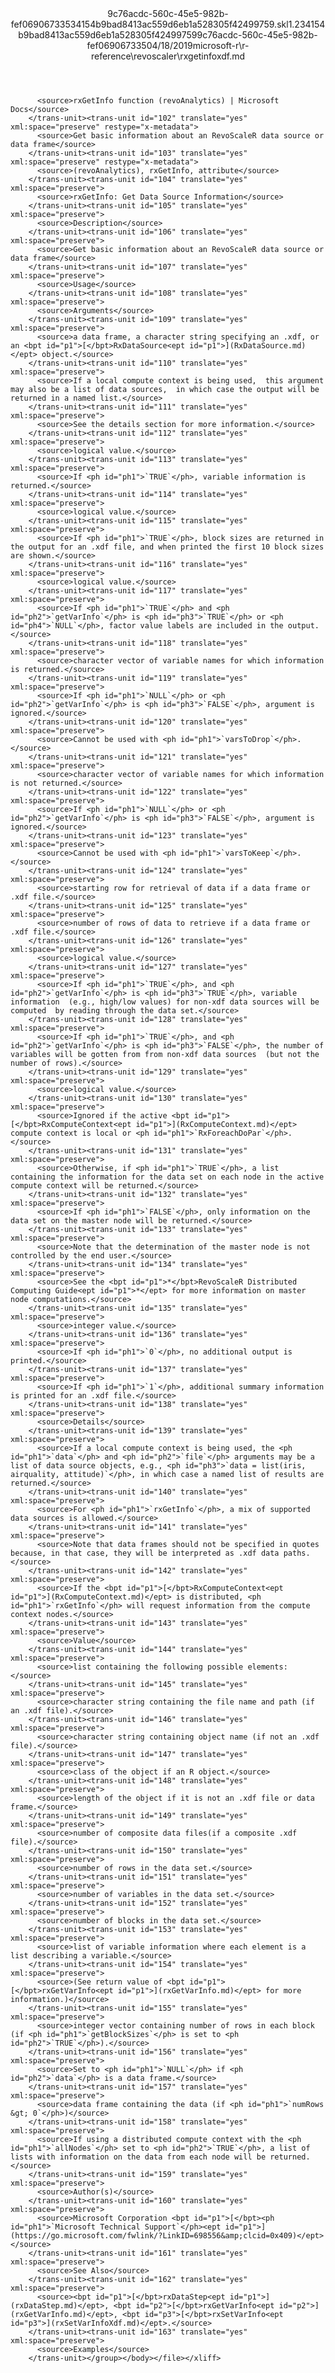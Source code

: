<?xml version="1.0"?><xliff version="1.2" xmlns="urn:oasis:names:tc:xliff:document:1.2" xmlns:xsi="http://www.w3.org/2001/XMLSchema-instance" xsi:schemaLocation="urn:oasis:names:tc:xliff:document:1.2 xliff-core-1.2-transitional.xsd"><file datatype="xml" original="rxgetinfoxdf.md" source-language="en-US" target-language="en-US"><header><tool tool-id="mdxliff" tool-name="mdxliff" tool-version="1.0-d1654b2" tool-company="Microsoft" /><xliffext:skl_file_name xmlns:xliffext="urn:microsoft:content:schema:xliffextensions">9c76acdc-560c-45e5-982b-fef06906733534154b9bad8413ac559d6eb1a528305f42499759.skl</xliffext:skl_file_name><xliffext:version xmlns:xliffext="urn:microsoft:content:schema:xliffextensions">1.2</xliffext:version><xliffext:ms.openlocfilehash xmlns:xliffext="urn:microsoft:content:schema:xliffextensions">34154b9bad8413ac559d6eb1a528305f42499759</xliffext:ms.openlocfilehash><xliffext:ms.sourcegitcommit xmlns:xliffext="urn:microsoft:content:schema:xliffextensions">9c76acdc-560c-45e5-982b-fef069067335</xliffext:ms.sourcegitcommit><xliffext:ms.lasthandoff xmlns:xliffext="urn:microsoft:content:schema:xliffextensions">04/18/2019</xliffext:ms.lasthandoff><xliffext:ms.openlocfilepath xmlns:xliffext="urn:microsoft:content:schema:xliffextensions">microsoft-r\r-reference\revoscaler\rxgetinfoxdf.md</xliffext:ms.openlocfilepath></header><body><group id="content" extype="content"><trans-unit id="101" translate="yes" xml:space="preserve" restype="x-metadata">
          <source>rxGetInfo function (revoAnalytics) | Microsoft Docs</source>
        </trans-unit><trans-unit id="102" translate="yes" xml:space="preserve" restype="x-metadata">
          <source>Get basic information about an RevoScaleR data source or data frame</source>
        </trans-unit><trans-unit id="103" translate="yes" xml:space="preserve" restype="x-metadata">
          <source>(revoAnalytics), rxGetInfo, attribute</source>
        </trans-unit><trans-unit id="104" translate="yes" xml:space="preserve">
          <source>rxGetInfo: Get Data Source Information</source>
        </trans-unit><trans-unit id="105" translate="yes" xml:space="preserve">
          <source>Description</source>
        </trans-unit><trans-unit id="106" translate="yes" xml:space="preserve">
          <source>Get basic information about an RevoScaleR data source or data frame</source>
        </trans-unit><trans-unit id="107" translate="yes" xml:space="preserve">
          <source>Usage</source>
        </trans-unit><trans-unit id="108" translate="yes" xml:space="preserve">
          <source>Arguments</source>
        </trans-unit><trans-unit id="109" translate="yes" xml:space="preserve">
          <source>a data frame, a character string specifying an .xdf, or an <bpt id="p1">[</bpt>RxDataSource<ept id="p1">](RxDataSource.md)</ept> object.</source>
        </trans-unit><trans-unit id="110" translate="yes" xml:space="preserve">
          <source>If a local compute context is being used,  this argument may also be a list of data sources,  in which case the output will be returned in a named list.</source>
        </trans-unit><trans-unit id="111" translate="yes" xml:space="preserve">
          <source>See the details section for more information.</source>
        </trans-unit><trans-unit id="112" translate="yes" xml:space="preserve">
          <source>logical value.</source>
        </trans-unit><trans-unit id="113" translate="yes" xml:space="preserve">
          <source>If <ph id="ph1">`TRUE`</ph>, variable information is returned.</source>
        </trans-unit><trans-unit id="114" translate="yes" xml:space="preserve">
          <source>logical value.</source>
        </trans-unit><trans-unit id="115" translate="yes" xml:space="preserve">
          <source>If <ph id="ph1">`TRUE`</ph>, block sizes are returned in the output for an .xdf file, and when printed the first 10 block sizes are shown.</source>
        </trans-unit><trans-unit id="116" translate="yes" xml:space="preserve">
          <source>logical value.</source>
        </trans-unit><trans-unit id="117" translate="yes" xml:space="preserve">
          <source>If <ph id="ph1">`TRUE`</ph> and <ph id="ph2">`getVarInfo`</ph> is <ph id="ph3">`TRUE`</ph> or <ph id="ph4">`NULL`</ph>, factor value labels are included in the output.</source>
        </trans-unit><trans-unit id="118" translate="yes" xml:space="preserve">
          <source>character vector of variable names for which information is returned.</source>
        </trans-unit><trans-unit id="119" translate="yes" xml:space="preserve">
          <source>If <ph id="ph1">`NULL`</ph> or <ph id="ph2">`getVarInfo`</ph> is <ph id="ph3">`FALSE`</ph>, argument is ignored.</source>
        </trans-unit><trans-unit id="120" translate="yes" xml:space="preserve">
          <source>Cannot be used with <ph id="ph1">`varsToDrop`</ph>.</source>
        </trans-unit><trans-unit id="121" translate="yes" xml:space="preserve">
          <source>character vector of variable names for which information is not returned.</source>
        </trans-unit><trans-unit id="122" translate="yes" xml:space="preserve">
          <source>If <ph id="ph1">`NULL`</ph> or <ph id="ph2">`getVarInfo`</ph> is <ph id="ph3">`FALSE`</ph>, argument is ignored.</source>
        </trans-unit><trans-unit id="123" translate="yes" xml:space="preserve">
          <source>Cannot be used with <ph id="ph1">`varsToKeep`</ph>.</source>
        </trans-unit><trans-unit id="124" translate="yes" xml:space="preserve">
          <source>starting row for retrieval of data if a data frame or .xdf file.</source>
        </trans-unit><trans-unit id="125" translate="yes" xml:space="preserve">
          <source>number of rows of data to retrieve if a data frame or .xdf file.</source>
        </trans-unit><trans-unit id="126" translate="yes" xml:space="preserve">
          <source>logical value.</source>
        </trans-unit><trans-unit id="127" translate="yes" xml:space="preserve">
          <source>If <ph id="ph1">`TRUE`</ph>, and <ph id="ph2">`getVarInfo`</ph> is <ph id="ph3">`TRUE`</ph>, variable information  (e.g., high/low values) for non-xdf data sources will be computed  by reading through the data set.</source>
        </trans-unit><trans-unit id="128" translate="yes" xml:space="preserve">
          <source>If <ph id="ph1">`TRUE`</ph>, and <ph id="ph2">`getVarInfo`</ph> is <ph id="ph3">`FALSE`</ph>, the number of variables will be gotten from from non-xdf data sources  (but not the number of rows).</source>
        </trans-unit><trans-unit id="129" translate="yes" xml:space="preserve">
          <source>logical value.</source>
        </trans-unit><trans-unit id="130" translate="yes" xml:space="preserve">
          <source>Ignored if the active <bpt id="p1">[</bpt>RxComputeContext<ept id="p1">](RxComputeContext.md)</ept> compute context is local or <ph id="ph1">`RxForeachDoPar`</ph>.</source>
        </trans-unit><trans-unit id="131" translate="yes" xml:space="preserve">
          <source>Otherwise, if <ph id="ph1">`TRUE`</ph>, a list containing the information for the data set on each node in the active compute context will be returned.</source>
        </trans-unit><trans-unit id="132" translate="yes" xml:space="preserve">
          <source>If <ph id="ph1">`FALSE`</ph>, only information on the data set on the master node will be returned.</source>
        </trans-unit><trans-unit id="133" translate="yes" xml:space="preserve">
          <source>Note that the determination of the master node is not controlled by the end user.</source>
        </trans-unit><trans-unit id="134" translate="yes" xml:space="preserve">
          <source>See the <bpt id="p1">*</bpt>RevoScaleR Distributed Computing Guide<ept id="p1">*</ept> for more information on master node computations.</source>
        </trans-unit><trans-unit id="135" translate="yes" xml:space="preserve">
          <source>integer value.</source>
        </trans-unit><trans-unit id="136" translate="yes" xml:space="preserve">
          <source>If <ph id="ph1">`0`</ph>, no additional output is printed.</source>
        </trans-unit><trans-unit id="137" translate="yes" xml:space="preserve">
          <source>If <ph id="ph1">`1`</ph>, additional summary information is printed for an .xdf file.</source>
        </trans-unit><trans-unit id="138" translate="yes" xml:space="preserve">
          <source>Details</source>
        </trans-unit><trans-unit id="139" translate="yes" xml:space="preserve">
          <source>If a local compute context is being used, the <ph id="ph1">`data`</ph> and <ph id="ph2">`file`</ph> arguments may be a list of data source objects, e.g., <ph id="ph3">`data = list(iris, airquality, attitude)`</ph>, in which case a named list of results are returned.</source>
        </trans-unit><trans-unit id="140" translate="yes" xml:space="preserve">
          <source>For <ph id="ph1">`rxGetInfo`</ph>, a mix of supported data sources is allowed.</source>
        </trans-unit><trans-unit id="141" translate="yes" xml:space="preserve">
          <source>Note that data frames should not be specified in quotes because, in that case, they will be interpreted as .xdf data paths.</source>
        </trans-unit><trans-unit id="142" translate="yes" xml:space="preserve">
          <source>If the <bpt id="p1">[</bpt>RxComputeContext<ept id="p1">](RxComputeContext.md)</ept> is distributed, <ph id="ph1">`rxGetInfo`</ph> will request information from the compute context nodes.</source>
        </trans-unit><trans-unit id="143" translate="yes" xml:space="preserve">
          <source>Value</source>
        </trans-unit><trans-unit id="144" translate="yes" xml:space="preserve">
          <source>list containing the following possible elements:</source>
        </trans-unit><trans-unit id="145" translate="yes" xml:space="preserve">
          <source>character string containing the file name and path (if an .xdf file).</source>
        </trans-unit><trans-unit id="146" translate="yes" xml:space="preserve">
          <source>character string containing object name (if not an .xdf file).</source>
        </trans-unit><trans-unit id="147" translate="yes" xml:space="preserve">
          <source>class of the object if an R object.</source>
        </trans-unit><trans-unit id="148" translate="yes" xml:space="preserve">
          <source>length of the object if it is not an .xdf file or data frame.</source>
        </trans-unit><trans-unit id="149" translate="yes" xml:space="preserve">
          <source>number of composite data files(if a composite .xdf file).</source>
        </trans-unit><trans-unit id="150" translate="yes" xml:space="preserve">
          <source>number of rows in the data set.</source>
        </trans-unit><trans-unit id="151" translate="yes" xml:space="preserve">
          <source>number of variables in the data set.</source>
        </trans-unit><trans-unit id="152" translate="yes" xml:space="preserve">
          <source>number of blocks in the data set.</source>
        </trans-unit><trans-unit id="153" translate="yes" xml:space="preserve">
          <source>list of variable information where each element is a list describing a variable.</source>
        </trans-unit><trans-unit id="154" translate="yes" xml:space="preserve">
          <source>(See return value of <bpt id="p1">[</bpt>rxGetVarInfo<ept id="p1">](rxGetVarInfo.md)</ept> for more information.)</source>
        </trans-unit><trans-unit id="155" translate="yes" xml:space="preserve">
          <source>integer vector containing number of rows in each block (if <ph id="ph1">`getBlockSizes`</ph> is set to <ph id="ph2">`TRUE`</ph>).</source>
        </trans-unit><trans-unit id="156" translate="yes" xml:space="preserve">
          <source>Set to <ph id="ph1">`NULL`</ph> if <ph id="ph2">`data`</ph> is a data frame.</source>
        </trans-unit><trans-unit id="157" translate="yes" xml:space="preserve">
          <source>data frame containing the data (if <ph id="ph1">`numRows &gt; 0`</ph>)</source>
        </trans-unit><trans-unit id="158" translate="yes" xml:space="preserve">
          <source>If using a distributed compute context with the <ph id="ph1">`allNodes`</ph> set to <ph id="ph2">`TRUE`</ph>, a list of lists with information on the data from each node will be returned.</source>
        </trans-unit><trans-unit id="159" translate="yes" xml:space="preserve">
          <source>Author(s)</source>
        </trans-unit><trans-unit id="160" translate="yes" xml:space="preserve">
          <source>Microsoft Corporation <bpt id="p1">[</bpt><ph id="ph1">`Microsoft Technical Support`</ph><ept id="p1">](https://go.microsoft.com/fwlink/?LinkID=698556&amp;clcid=0x409)</ept></source>
        </trans-unit><trans-unit id="161" translate="yes" xml:space="preserve">
          <source>See Also</source>
        </trans-unit><trans-unit id="162" translate="yes" xml:space="preserve">
          <source><bpt id="p1">[</bpt>rxDataStep<ept id="p1">](rxDataStep.md)</ept>, <bpt id="p2">[</bpt>rxGetVarInfo<ept id="p2">](rxGetVarInfo.md)</ept>, <bpt id="p3">[</bpt>rxSetVarInfo<ept id="p3">](rxSetVarInfoXdf.md)</ept>.</source>
        </trans-unit><trans-unit id="163" translate="yes" xml:space="preserve">
          <source>Examples</source>
        </trans-unit></group></body></file></xliff>